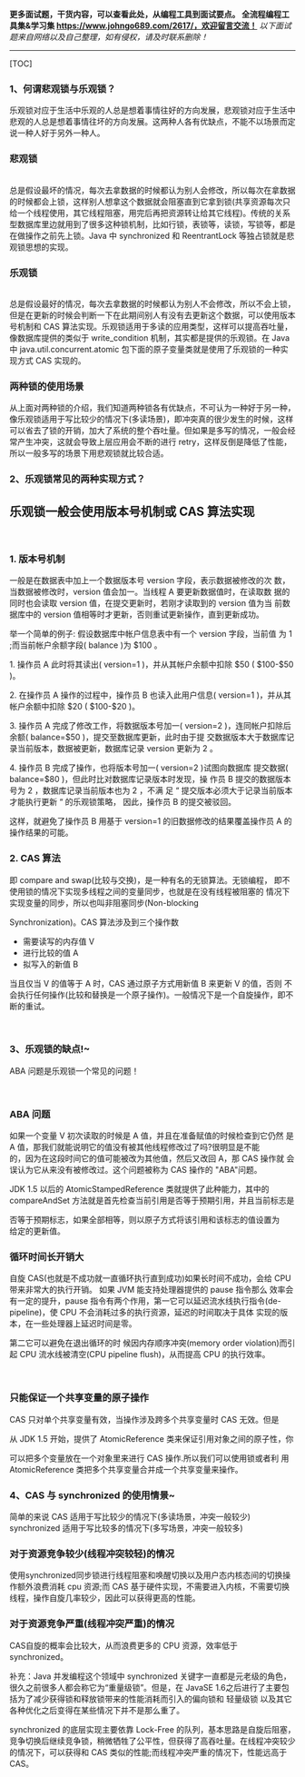 <b>更多面试题，干货内容，可以查看此处，从编程工具到面试要点。
全流程编程工具集&学习集 https://www.johngo689.com/2617/，欢迎留言交流！</b> 
<i>以下面试题来自网络以及自己整理，如有侵权，请及时联系删除！</i> 
 *** 
[TOC]

### 1、何谓悲观锁与乐观锁？
<p>乐观锁对应于生活中乐观的人总是想着事情往好的方向发展，悲观锁对应于生活中悲观的人总是想着事情往坏的方向发展。这两种人各有优缺点，不能不以场景而定说一种人好于另外一种人。</p><h3>悲观锁</h3><p><br />总是假设最坏的情况，每次去拿数据的时候都认为别人会修改，所以每次在拿数据的时候都会上锁，这样别人想拿这个数据就会阻塞直到它拿到锁(共享资源每次只给一个线程使用，其它线程阻塞，用完后再把资源转让给其它线程)。传统的关系型数据库里边就用到了很多这种锁机制，比如行锁，表锁等，读锁，写锁等，都是在做操作之前先上锁。Java 中 synchronized 和 ReentrantLock 等独占锁就是悲观锁思想的实现。</p><h3>乐观锁</h3><p><br />总是假设最好的情况，每次去拿数据的时候都认为别人不会修改，所以不会上锁，但是在更新的时候会判断一下在此期间别人有没有去更新这个数据，可以使用版本号机制和 CAS 算法实现。乐观锁适用于多读的应用类型，这样可以提高吞吐量，像数据库提供的类似于 write_condition 机制，其实都是提供的乐观锁。在 Java 中 java.util.concurrent.atomic 包下面的原子变量类就是使用了乐观锁的一种实现方式 CAS 实现的。</p><h3>两种锁的使用场景</h3><p>从上面对两种锁的介绍，我们知道两种锁各有优缺点，不可认为一种好于另一种，像乐观锁适用于写比较少的情况下(多读场景)，即冲突真的很少发生的时候，这样可以省去了锁的开销，加大了系统的整个吞吐量。但如果是多写的情况，一般会经常产生冲突，这就会导致上层应用会不断的进行 retry，这样反倒是降低了性能，所以一般多写的场景下用悲观锁就比较合适。</p>



### 2、乐观锁常见的两种实现方式？
<h2>乐观锁一般会使用版本号机制或 CAS 算法实现</h2><p>&nbsp;</p><h3>1. 版本号机制</h3><p>一般是在数据表中加上一个数据版本号 version 字段，表示数据被修改的次 数，当数据被修改时，version 值会加一。当线程 A 要更新数据值时，在读取数 据的同时也会读取 version 值，在提交更新时，若刚才读取到的 version 值为当 前数据库中的 version 值相等时才更新，否则重试更新操作，直到更新成功。</p><p>举一个简单的例子: 假设数据库中帐户信息表中有一个 version 字段，当前值 为 1 ;而当前帐户余额字段( balance )为 $100 。</p><p>1. 操作员 A 此时将其读出( version=1 )，并从其帐户余额中扣除 $50 ( $100-$50 )。</p><p>2. 在操作员 A 操作的过程中，操作员 B 也读入此用户信息( version=1 )，并从其帐户余额中扣除 $20 ( $100-$20 )。</p><p>3. 操作员 A 完成了修改工作，将数据版本号加一( version=2 )，连同帐户扣除后余额( balance=$50 )，提交至数据库更新，此时由于提 交数据版本大于数据库记录当前版本，数据被更新，数据库记录 version 更新为 2 。</p><p>4. 操作员 B 完成了操作，也将版本号加一( version=2 )试图向数据库 提交数据( balance=$80 )，但此时比对数据库记录版本时发现，操 作员 B 提交的数据版本号为 2 ，数据库记录当前版本也为 2 ，不满 足 “ 提交版本必须大于记录当前版本才能执行更新 “ 的乐观锁策略， 因此，操作员 B 的提交被驳回。</p><p>这样，就避免了操作员 B 用基于 version=1 的旧数据修改的结果覆盖操作员 A 的操作结果的可能。</p><h3>2. CAS 算法</h3><p>即 compare and swap(比较与交换)，是一种有名的无锁算法。无锁编程， 即不使用锁的情况下实现多线程之间的变量同步，也就是在没有线程被阻塞的 情况下实现变量的同步，所以也叫非阻塞同步(Non-blocking</p><p>Synchronization)。CAS 算法涉及到三个操作数</p><ul><li>需要读写的内存值 V</li><li>进行比较的值 A</li><li>拟写入的新值 B</li></ul><p>当且仅当 V 的值等于 A 时，CAS 通过原子方式用新值 B 来更新 V 的值，否则 不会执行任何操作(比较和替换是一个原子操作)。一般情况下是一个自旋操作，即不断的重试。</p><p>&nbsp;</p>



### 3、乐观锁的缺点!~
<p>ABA 问题是乐观锁一个常见的问题！</p><p>&nbsp;</p><h3>ABA 问题</h3><p>如果一个变量 V 初次读取的时候是 A 值，并且在准备赋值的时候检查到它仍然 是 A 值，那我们就能说明它的值没有被其他线程修改过了吗?很明显是不能<br />的，因为在这段时间它的值可能被改为其他值，然后又改回 A，那 CAS 操作就 会误认为它从来没有被修改过。这个问题被称为 CAS 操作的 "ABA"问题。</p><p>JDK 1.5 以后的 AtomicStampedReference 类就提供了此种能力，其中的 compareAndSet 方法就是首先检查当前引用是否等于预期引用，并且当前标志是</p><p>否等于预期标志，如果全部相等，则以原子方式将该引用和该标志的值设置为<br />给定的更新值。</p><h3>循环时间长开销大</h3><p>自旋 CAS(也就是不成功就一直循环执行直到成功)如果长时间不成功，会给 CPU 带来非常大的执行开销。 如果 JVM 能支持处理器提供的 pause 指令那么 效率会有一定的提升，pause 指令有两个作用，第一它可以延迟流水线执行指令(de-pipeline)，使 CPU 不会消耗过多的执行资源，延迟的时间取决于具体 实现的版本，在一些处理器上延迟时间是零。</p><p>第二它可以避免在退出循环的时 候因内存顺序冲突(memory order violation)而引起 CPU 流水线被清空(CPU pipeline flush)，从而提高 CPU 的执行效率。</p><p>&nbsp;</p><h3>只能保证一个共享变量的原子操作</h3><p>CAS 只对单个共享变量有效，当操作涉及跨多个共享变量时 CAS 无效。但是</p><p>从 JDK 1.5 开始，提供了 AtomicReference 类来保证引用对象之间的原子性，你</p><p>可以把多个变量放在一个对象里来进行 CAS 操作.所以我们可以使用锁或者利 用 AtomicReference 类把多个共享变量合并成一个共享变量来操作。</p>



### 4、CAS 与 synchronized 的使用情景~
<p>简单的来说 CAS 适用于写比较少的情况下(多读场景，冲突一般较少)<br />synchronized 适用于写比较多的情况下(多写场景，冲突一般较多)</p><h3>对于资源竞争较少(线程冲突较轻)的情况</h3><p>使用synchronized同步锁进行线程阻塞和唤醒切换以及用户态内核态间的切换操作额外浪费消耗 cpu 资源;而 CAS 基于硬件实现，不需要进入内核，不需要切换线程，操作自旋几率较少，因此可以获得更高的性能。</p><h3>对于资源竞争严重(线程冲突严重)的情况</h3><p>CAS自旋的概率会比较大，从而浪费更多的 CPU 资源，效率低于 synchronized。</p><p>补充：Java 并发编程这个领域中 synchronized 关键字一直都是元老级的角色，很久之前很多人都会称它为“重量级锁”。但是，在 JavaSE 1.6之后进行了主要包括为了减少获得锁和释放锁带来的性能消耗而引入的偏向锁和 轻量级锁 以及其它各种优化之后变得在某些情况下并不是那么重了。</p><p>synchronized 的底层实现主要依靠 Lock-Free 的队列，基本思路是自旋后阻塞，竞争切换后继续竞争锁，稍微牺牲了公平性，但获得了高吞吐量。在线程冲突较少的情况下，可以获得和 CAS 类似的性能;而线程冲突严重的情况下，性能远高于CAS。</p>


